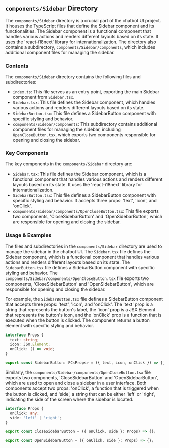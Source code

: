 
## `components/Sidebar` Directory

The `components/Sidebar` directory is a crucial part of the chatbot UI project. It houses the TypeScript files that define the Sidebar component and its functionalities. The Sidebar component is a functional component that handles various actions and renders different layouts based on its state. It uses the 'react-i18next' library for internationalization. The directory also contains a subdirectory, `components/Sidebar/components`, which includes additional component files for managing the sidebar.

### Contents

The `components/Sidebar` directory contains the following files and subdirectories:

- `index.ts`: This file serves as an entry point, exporting the main Sidebar component from `Sidebar.tsx`.
- `Sidebar.tsx`: This file defines the Sidebar component, which handles various actions and renders different layouts based on its state.
- `SidebarButton.tsx`: This file defines a SidebarButton component with specific styling and behavior.
- `components/Sidebar/components`: This subdirectory contains additional component files for managing the sidebar, including `OpenCloseButton.tsx`, which exports two components responsible for opening and closing the sidebar.

### Key Components

The key components in the `components/Sidebar` directory are:

- `Sidebar.tsx`: This file defines the Sidebar component, which is a functional component that handles various actions and renders different layouts based on its state. It uses the 'react-i18next' library for internationalization.
- `SidebarButton.tsx`: This file defines a SidebarButton component with specific styling and behavior. It accepts three props: 'text', 'icon', and 'onClick'.
- `components/Sidebar/components/OpenCloseButton.tsx`: This file exports two components, 'CloseSidebarButton' and 'OpenSidebarButton', which are responsible for opening and closing the sidebar.

### Usage & Examples

The files and subdirectories in the `components/Sidebar` directory are used to manage the sidebar in the chatbot UI. The `Sidebar.tsx` file defines the Sidebar component, which is a functional component that handles various actions and renders different layouts based on its state. The `SidebarButton.tsx` file defines a SidebarButton component with specific styling and behavior. The `components/Sidebar/components/OpenCloseButton.tsx` file exports two components, 'CloseSidebarButton' and 'OpenSidebarButton', which are responsible for opening and closing the sidebar.

For example, the `SidebarButton.tsx` file defines a SidebarButton component that accepts three props: 'text', 'icon', and 'onClick'. The 'text' prop is a string that represents the button's label, the 'icon' prop is a JSX.Element that represents the button's icon, and the 'onClick' prop is a function that is executed when the button is clicked. The component returns a button element with specific styling and behavior.

```typescript
interface Props {
  text: string;
  icon: JSX.Element;
  onClick: () => void;
}

export const SidebarButton: FC<Props> = ({ text, icon, onClick }) => {};
```

Similarly, the `components/Sidebar/components/OpenCloseButton.tsx` file exports two components, 'CloseSidebarButton' and 'OpenSidebarButton', which are used to open and close a sidebar in a user interface. Both components accept two props: 'onClick', a function that is triggered when the button is clicked, and 'side', a string that can be either 'left' or 'right', indicating the side of the screen where the sidebar is located.

```typescript
interface Props {
  onClick: any;
  side: 'left' | 'right';
}

export const CloseSidebarButton = ({ onClick, side }: Props) => {};

export const OpenSidebarButton = ({ onClick, side }: Props) => {};
```
